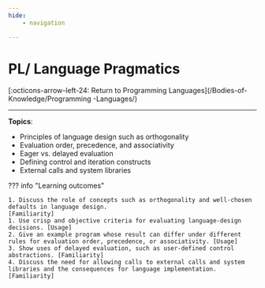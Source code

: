 ```yaml
---
hide:
    - navigation

---
```

# PL/ Language Pragmatics

[:octicons-arrow-left-24: Return to Programming Languages](/Bodies-of-Knowledge/Programming -Languages/)

---


**Topics**:
- Principles of language design such as orthogonality
- Evaluation order, precedence, and associativity
- Eager vs. delayed evaluation
- Defining control and iteration constructs
- External calls and system libraries

??? info "Learning outcomes"

    1. Discuss the role of concepts such as orthogonality and well-chosen defaults in language design.
    [Familiarity]
    1. Use crisp and objective criteria for evaluating language-design decisions. [Usage]
    2. Give an example program whose result can differ under different rules for evaluation order, precedence, or associativity. [Usage]
    3. Show uses of delayed evaluation, such as user-defined control abstractions. [Familiarity]
    4. Discuss the need for allowing calls to external calls and system libraries and the consequences for language implementation. [Familiarity]
